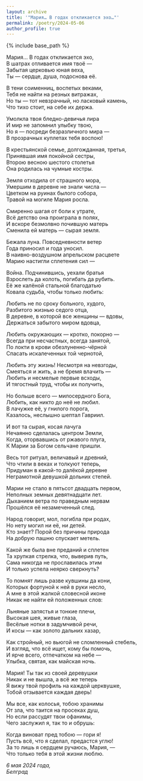 ```yaml
---
layout: archive
title: '"Мария… В годах откликается эхо…"'
permalink: /poetry/2024-05-06
author_profile: true
---
```


{% include base_path %}

Мария… В годах откликается эхо, <br>
В шатрах отливается имя твоё — <br>
Забытая церковью юная веха, <br>
Ты — сердце, душа, подоснова её. <br>

В тени соименниц, воспетых веками, <br>
Тебя не найти на резных витражах, <br>
Но ты — тот невзрачный, но ласковый камень, <br>
Что тихо стоит, на себе их держа. <br>

Умолкла твоя бледно-девичья лира <br>
И мир не запомнил улыбку твою, <br>
Но я — посреди безразличного мира — <br>
В прозрачных куплетах тебя воспою! <br>

В крестьянской семье, долгожданная, третья, <br>
Принявшая имя покойной сестры, <br>
Второю весною шестого столетья <br>
Она родилась на чумные костры. <br>

Земля отходила от страшного мора, <br>
Умершим в деревне не знали числа — <br>
Цветком на руинах былого собора, <br>
Травой на могиле Мария росла. <br>

Смиренно шагая от боли к утрате, <br>
Всё детство она проиграла в полях, <br>
И вскоре безмолвно почившую матерь <br>
Сменила ей матерь — сырая земля. <br>

Бежала луна. Повседневности ветер <br>
Года приносил и года уносил. <br>
В наивно-воздушном апрельском расцвете <br>
Марию настигли сплетения сил — <br>

Война. Подчинившись, уехали братья <br>
Взрослеть да колоть, погибать да рубить. <br>
Её же калёной стальной благодатью <br>
Ковала судьба, чтобы только любить: <br>

Любить не по сроку больного, худого, <br>
Разбитого жизнью седого отца, <br>
В деревне, в которой все женщины — вдовы, <br>
Держаться забытого миром вдовца, <br>

Любить окружающих — кротко, покорно — <br>
Всегда при несчастных, всегда занятой, <br>
По локти в крови обезлуненно-чёрной <br>
Спасать искалеченных той чернотой, <br>

Любить эту жизнь! Несмотря на невзгоды, <br>
Смеяться и жить, а не бремя влачить — <br>
Любить и несмелые первые всходы, <br>
И тягостный труд, чтобы их получить, <br>

Но больше всего — милосердного Бога, <br>
Любить, как никто до неё не любил. <br>
В лачужке её, у гнилого порога, <br>
Казалось, неслышно шептал Гавриил. <br>

И вот та сырая, косая лачуга <br>
Нечаянно сделалась центром Земли, <br>
Когда, оторвавшись от ржавого плуга, <br>
К Марии за Богом сельчане пришли. <br>

Весь тот ритуал, величавый и древний, <br>
Что чтили в веках и толкуют теперь, <br>
Придуман в какой-то далёкой деревне <br>
Неграмотной девушкой дольних степей. <br>

Марии не стало в пятьсот двадцать первом, <br>
Неполных земных девятнадцати лет. <br>
Дыханием ветра по праведным нервам <br>
Прошёлся её незамеченный след. <br>

Народ говорит, мол, погибла при родах, <br>
Но нету могил ни её, ни детей. <br>
Кто знает? Порой без причины природа <br>
На добрую пашню спускает метель. <br>

Какой же была вне преданий и сплетен <br>
Та хрупкая стрелка, что, выверив путь, <br>
Сама никогда не прославилась этим <br>
И только успела неярко сверкнуть? <br>

То помнят лишь разве кувшины да кони, <br>
Которых фортуной к ней в руки несло, <br>
А мне в этой жалкой словесной иконе <br>
Никак не найти ей положенных слов: <br>

Льняные запястья и тонкие плечи, <br>
Высокая шея, живые глаза, <br>
Весёлые нотки в задумчивой речи, <br>
И косы — как золото дальних хазар, <br>

Как стройный, но вьюгой не сломленный стебель, <br>
И взгляд, что всё ищет, кому бы помочь, <br>
И ярче всего, отпечатком на небе — <br>
Улыбка, святая, как майская ночь. <br>

Мария! Ты так из своей деревушки <br>
Никак и не вышла, а всё же теперь <br>
Я вижу твой профиль на каждой церквушке, <br>
Тобой отзывается каждая дверь! <br>

Мы все, как колосья, тобою хранимы <br>
От зла, что таится на просеках душ, <br>
Но если рассудят твои офанимы, <br>
Чего заслужил я, так то и обрушь: <br>

Когда виноват пред тобою — гори я! <br>
Пусть всё, что я сделал, предастся углю! <br>
За то лишь я сердцем ручаюсь, Мария, — <br>
Что только тебя в этой жизни люблю. <br>

<i>6 мая 2024 года,</i> <br>
<i>Белград</i>